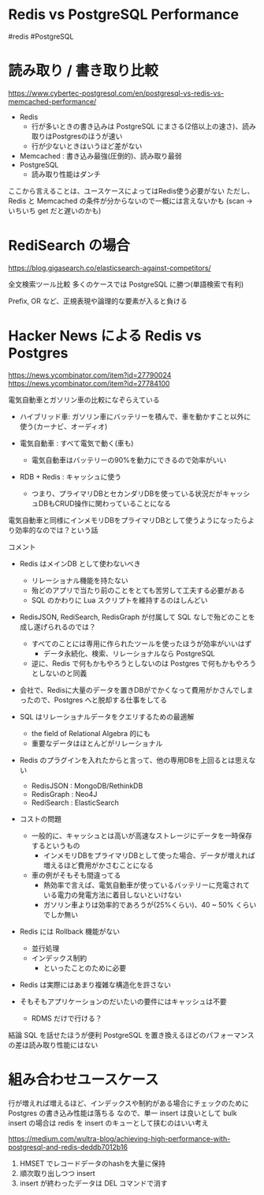 # Redis vs PostgreSQL Performance

#redis #PostgreSQL

# 読み取り / 書き取り比較

https://www.cybertec-postgresql.com/en/postgresql-vs-redis-vs-memcached-performance/

- Redis 
  - 行が多いときの書き込みは PostgreSQL にまさる(2倍以上の速さ)、読み取りはPostgresのほうが速い
  - 行が少ないときはいうほど差がない
- Memcached : 書き込み最強(圧倒的)、読み取り最弱
- PostgreSQL
  - 読み取り性能はダンチ

ここから言えることは、ユースケースによってはRedis使う必要がない
ただし、Redis と Memcached の条件が分からないので一概には言えないかも
(scan -> いちいち get だと遅いのかも)

# RediSearch の場合

https://blog.gigasearch.co/elasticsearch-against-competitors/

全文検索ツール比較
多くのケースでは PostgreSQL に勝つ(単語検索で有利)

Prefix, OR など、正規表現や論理的な要素が入ると負ける

# Hacker News による Redis vs Postgres

https://news.ycombinator.com/item?id=27790024
https://news.ycombinator.com/item?id=27784100

電気自動車とガソリン車の比較になぞらえている

- ハイブリッド車: ガソリン車にバッテリーを積んで、車を動かすこと以外に使う(カーナビ、オーディオ)
- 電気自動車 : すべて電気で動く(車も)
  - 電気自動車はバッテリーの90%を動力にできるので効率がいい

- RDB + Redis : キャッシュに使う
  - つまり、プライマリDBとセカンダリDBを使っている状況だがキャッシュDBもCRUD操作に関わっていることになる

電気自動車と同様にインメモリDBをプライマリDBとして使うようになったらより効率的なのでは？という話

コメント
- Redis はメインDB として使わないべき
  - リレーショナル機能を持たない
  - 殆どのアプリで当たり前のことをとても苦労して工夫する必要がある
  - SQL のかわりに Lua スクリプトを維持するのはしんどい
- RedisJSON, RediSearch, RedisGraph が付属して SQL なしで殆どのことを成し遂げられるのでは？
  - すべてのことには専用に作られたツールを使ったほうが効率がいいはず
    - データ永続化、検索、リレーショナルなら PostgreSQL
  - 逆に、Redis で何もかもやろうとしないのは Postgres で何もかもやろうとしないのと同義
- 会社で、Redisに大量のデータを置きDBがでかくなって費用がかさんでしまったので、Postgres へと脱却する仕事をしてる
- SQL はリレーショナルデータをクエリするための最適解
  - the field of Relational Algebra 的にも
  - 重要なデータはほとんどがリレーショナル
- Redis のプラグインを入れたからと言って、他の専用DBを上回るとは思えない
  - RedisJSON : MongoDB/RethinkDB
  - RedisGraph : Neo4J
  - RediSearch : ElasticSearch

- コストの問題
  - 一般的に、キャッシュとは高いが高速なストレージにデータを一時保存するというもの
    - インメモリDBをプライマリDBとして使った場合、データが増えれば増えるほど費用がかさむことになる
  - 車の例がそもそも間違ってる
    - 熱効率で言えば、電気自動車が使っているバッテリーに充電されている電力の発電方法に着目しないといけない
    - ガソリン車よりは効率的であろうが(25%くらい)、40 ~ 50% くらいでしか無い
- Redis には Rollback 機能がない
  - 並行処理
  - インデックス制約
    - といったことのために必要
- Redis は実際にはあまり複雑な構造化を許さない
- そもそもアプリケーションのだいたいの要件にはキャッシュは不要
  - RDMS だけで行ける？

結論
SQL を話せたほうが便利
PostgreSQL を置き換えるほどのパフォーマンスの差は読み取り性能にはない

# 組み合わせユースケース

行が増えれば増えるほど、インデックスや制約がある場合にチェックのために Postgres の書き込み性能は落ちる
なので、単一 insert は良いとして bulk insert の場合は redis を insert のキューとして挟むのはいい考え

https://medium.com/wultra-blog/achieving-high-performance-with-postgresql-and-redis-deddb7012b16

1. HMSET でレコードデータのhashを大量に保持
2. 順次取り出しつつ insert
3. insert が終わったデータは DEL コマンドで消す
